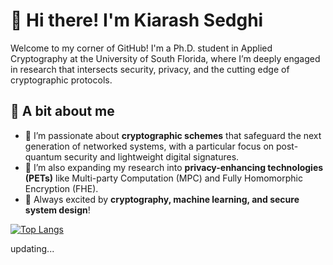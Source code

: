 # 👋 Hi there! I'm Kiarash Sedghi
Welcome to my corner of GitHub! I'm a Ph.D. student in Applied Cryptography at the University of South Florida, where I’m deeply engaged in research that intersects security, privacy, and the cutting edge of cryptographic protocols.

## 👀 A bit about me
- 🔐 I’m passionate about **cryptographic schemes** that safeguard the next generation of networked systems, with a particular focus on post-quantum security and lightweight digital signatures.
- 🤖 I’m also expanding my research into **privacy-enhancing technologies (PETs)** like Multi-party Computation (MPC) and Fully Homomorphic Encryption (FHE).
- 🧠 Always excited by **cryptography, machine learning, and secure system design**!


[![Top Langs](https://github-readme-stats.vercel.app/api/top-langs/?username=kiarashsedghigh&theme=radical)](https://github.com/kiarashsedghigh/github-readme-stats)

updating...
